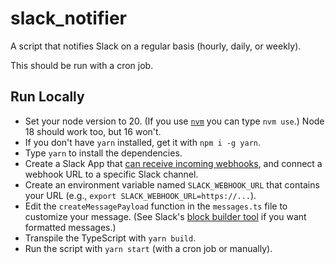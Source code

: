 # slack_notifier

A script that notifies Slack on a regular basis (hourly, daily, or weekly).

This should be run with a cron job.

## Run Locally

- Set your node version to 20. (If you use [`nvm`](https://github.com/nvm-sh/nvm) you can type `nvm use`.) Node 18 should work too, but 16 won't.
- If you don't have `yarn` installed, get it with `npm i -g yarn`.
- Type `yarn` to install the dependencies.
- Create a Slack App that [can receive incoming webhooks](https://api.slack.com/messaging/webhooks), and connect a webhook URL to a specific Slack channel.
- Create an environment variable named `SLACK_WEBHOOK_URL` that contains your URL (e.g., `export SLACK_WEBHOOK_URL=https://...`).
- Edit the `createMessagePayload` function in the `messages.ts` file to customize your message. (See Slack's [block builder tool](https://app.slack.com/block-kit-builder/T02GADJQX) if you want formatted messages.)
- Transpile the TypeScript with `yarn build`.
- Run the script with `yarn start` (with a cron job or manually).
